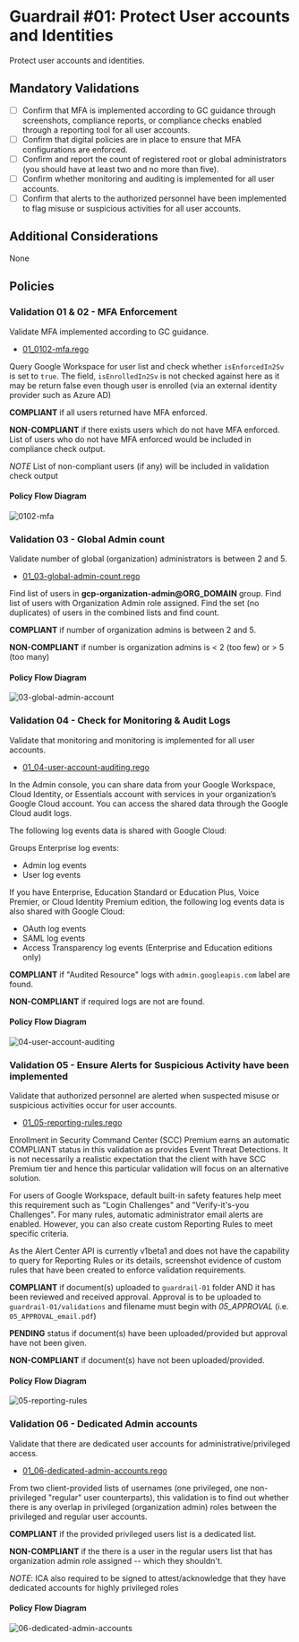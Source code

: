 # Guardrail #01: Protect User accounts and Identities

Protect user accounts and identities.

## Mandatory Validations

- [ ] Confirm that MFA is implemented according to GC guidance through screenshots, compliance reports, or compliance checks enabled through a reporting tool for all user accounts.
- [ ] Confirm that digital policies are in place to ensure that MFA configurations are enforced.
- [ ] Confirm and report the count of registered root or global administrators (you should have at least two and no more than five).
- [ ] Confirm whether monitoring and auditing is implemented for all user accounts.
- [ ] Confirm that alerts to the authorized personnel have been implemented to flag misuse or suspicious activities for all user accounts.

## Additional Considerations

None

## Policies

### Validation 01 & 02 - MFA Enforcement

Validate MFA implemented according to GC guidance.

- [01_0102-mfa.rego](../policies/01-protect-accounts/01_0102-mfa.rego)

Query Google Workspace for user list and check whether `isEnforcedIn2Sv` is set to `true`.  The field, `isEnrolledIn2Sv` is not checked against here as it may be return false even though user is enrolled (via an external identity provider such as Azure AD)

**COMPLIANT** if all users returned have MFA enforced.

**NON-COMPLIANT** if there exists users which do not have MFA enforced.  List of users who do not have MFA enforced would be included in compliance check output.

*NOTE* List of non-compliant users (if any) will be included in validation check output

#### Policy Flow Diagram

![0102-mfa](./policy_diagrams/GR01_0102.png "0102-mfa")

### Validation 03 - Global Admin count

Validate number of global (organization) administrators is between 2 and 5.

- [01_03-global-admin-count.rego](../policies/01-protect-accounts/01_03-global-admin-count.rego)

Find list of users in **gcp-organization-admin@ORG_DOMAIN** group.  Find list of users with Organization Admin role assigned.  Find the set (no duplicates) of users in the combined lists and find count.

**COMPLIANT** if number of organization admins is between 2 and 5.

**NON-COMPLIANT** if number is organization admins is < 2 (too few) or > 5 (too many)

#### Policy Flow Diagram

![03-global-admin-account](./policy_diagrams/GR01_03.png "03-global-admin-count")

### Validation 04 - Check for Monitoring & Audit Logs

Validate that monitoring and monitoring is implemented for all user accounts.

- [01_04-user-account-auditing.rego](../policies/01-protect-accounts/01_04-user-account-auditing.rego)

In the Admin console, you can share data from your Google Workspace, Cloud Identity, or Essentials account with services in your organization’s Google Cloud account. You can access the shared data through the Google Cloud audit logs.

The following log events data is shared with Google Cloud:

Groups Enterprise log events:

- Admin log events
- User log events

If you have Enterprise, Education Standard or Education Plus, Voice Premier, or Cloud Identity Premium edition, the following log events data is also shared with Google Cloud:

- OAuth log events
- SAML log events
- Access Transparency log events (Enterprise and Education editions only)

**COMPLIANT** if "Audited Resource" logs with `admin.googleapis.com` label are found.

**NON-COMPLIANT** if required logs are not are found.

#### Policy Flow Diagram

![04-user-account-auditing](./policy_diagrams/GR01_04.png "04-user-account-auditing")

### Validation 05 - Ensure Alerts for Suspicious Activity have been implemented

Validate that authorized personnel are alerted when suspected misuse or suspicious activities occur for user accounts.

- [01_05-reporting-rules.rego](../policies/01-protect-accounts/01_05-reporting-rules.rego)

Enrollment in Security Command Center (SCC) Premium earns an automatic COMPLIANT status in this validation as provides Event Threat Detections.  It is not necessarily a realistic expectation that the client with have SCC Premium tier and hence this particular validation will focus on an alternative solution.

For users of Google Workspace, default built-in safety features help meet this requirement such as "Login Challenges" and "Verify-it's-you Challenges".  For many rules, automatic administrator email alerts are enabled.  However, you can also create custom Reporting Rules to meet specific criteria.

As the Alert Center API is currently v1beta1 and does not have the capability to query for Reporting Rules or its details, screenshot evidence of custom rules that have been created to enforce validation requirements.

**COMPLIANT** if document(s) uploaded to `guardrail-01` folder AND it has been reviewed and received approval. Approval is to be uploaded to `guardrail-01/validations` and filename must begin with *05_APPROVAL* (i.e. `05_APPROVAL_email.pdf`)

**PENDING** status if document(s) have been uploaded/provided but approval have not been given.

**NON-COMPLIANT** if document(s) have not been uploaded/provided.

#### Policy Flow Diagram

![05-reporting-rules](./policy_diagrams/GR01_05.png "05-reporting-rules")

### Validation 06 - Dedicated Admin accounts

Validate that there are dedicated user accounts for administrative/privileged access.

- [01_06-dedicated-admin-accounts.rego](../policies/01-protect-accounts/01_06-dedicated-admin-accounts.rego)

From two client-provided lists of usernames (one privileged, one non-privileged "regular" user counterparts), this validation is to find out whether there is any overlap in privileged (organization admin) roles between the privileged and regular user accounts.

**COMPLIANT** if the provided privileged users list is a dedicated list.

**NON-COMPLIANT** if the there is a user in the regular users list that has organization admin role assigned -- which they shouldn't.

*NOTE*: ICA also required to be signed to attest/acknowledge that they have dedicated accounts for highly privileged roles

#### Policy Flow Diagram

![06-dedicated-admin-accounts](./policy_diagrams/GR01_06.png "06-dedicated-admin-accounts")
